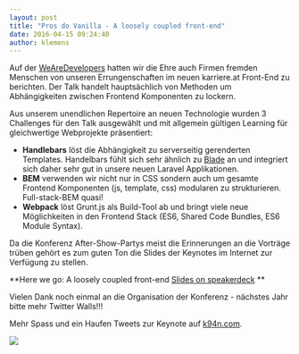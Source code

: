 ```yaml
---
layout: post
title: "Pros do Vanilla - A loosely coupled front-end"
date: 2016-04-15 09:24:40
author: klemens
---
```

Auf der [WeAreDevelopers](http://www.wearedevelopers.org/) hatten wir die Ehre auch Firmen fremden Menschen von unseren Errungenschaften im neuen karriere.at Front-End zu berichten. Der Talk handelt hauptsächlich von Methoden um Abhängigkeiten zwischen Frontend Komponenten zu lockern. <!--more-->

Aus unserem unendlichen Repertoire an neuen Technologie wurden 3 Challenges für den Talk ausgewählt und mit allgemein gültigen Learning für gleichwertige Webprojekte präsentiert:

- **Handlebars** löst die Abhängigkeit zu serverseitig gerenderten Templates. Handelbars fühlt sich sehr ähnlich zu [Blade](https://laravel.com/docs/5.1/blade) an und integriert sich daher sehr gut in unsere neuen Laravel Applikationen.
- **BEM** verwenden wir nicht nur in CSS sondern auch um gesamte Frontend Komponenten (js, template, css) modularen zu strukturieren. Full-stack-BEM quasi!
- **Webpack** löst Grunt.js als Build-Tool ab und bringt viele neue Möglichkeiten in den Frontend Stack (ES6, Shared Code Bundles, ES6 Module Syntax).

Da die Konferenz After-Show-Partys meist die Erinnerungen an die Vorträge trüben gehört es zum guten Ton die Slides der Keynotes im Internet zur Verfügung zu stellen.

**Here we go: A loosely coupled front-end [Slides on speakerdeck](https://speakerdeck.com/k9ordon/a-loosely-coupled-front-end) **

Vielen Dank noch einmal an die Organisation der Konferenz - nächstes Jahr bitte mehr Twitter Walls!!!

Mehr Spass und ein Haufen Tweets zur Keynote auf [k94n.com](https://k94n.com/a-loosely-coupled-front-end). 

![](//kcdn.at/dev-blog/images/a-loosely-coupled-front-end/wad.001.png)